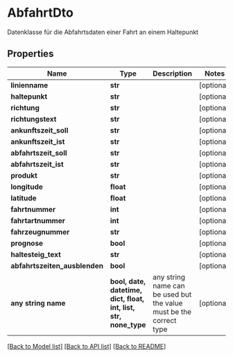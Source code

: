 # AbfahrtDto

Datenklasse für die Abfahrtsdaten einer Fahrt an einem Haltepunkt

## Properties
Name | Type | Description | Notes
------------ | ------------- | ------------- | -------------
**linienname** | **str** |  | [optional] 
**haltepunkt** | **str** |  | [optional] 
**richtung** | **str** |  | [optional] 
**richtungstext** | **str** |  | [optional] 
**ankunftszeit_soll** | **str** |  | [optional] 
**ankunftszeit_ist** | **str** |  | [optional] 
**abfahrtszeit_soll** | **str** |  | [optional] 
**abfahrtszeit_ist** | **str** |  | [optional] 
**produkt** | **str** |  | [optional] 
**longitude** | **float** |  | [optional] 
**latitude** | **float** |  | [optional] 
**fahrtnummer** | **int** |  | [optional] 
**fahrtartnummer** | **int** |  | [optional] 
**fahrzeugnummer** | **str** |  | [optional] 
**prognose** | **bool** |  | [optional] 
**haltesteig_text** | **str** |  | [optional] 
**abfahrtszeiten_ausblenden** | **bool** |  | [optional] 
**any string name** | **bool, date, datetime, dict, float, int, list, str, none_type** | any string name can be used but the value must be the correct type | [optional]

[[Back to Model list]](../README.md#documentation-for-models) [[Back to API list]](../README.md#documentation-for-api-endpoints) [[Back to README]](../README.md)


